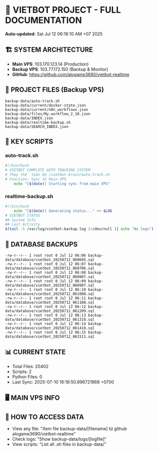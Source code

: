 # 🤖 VIETBOT PROJECT - FULL DOCUMENTATION
**Auto-updated**: Sat Jul 12 06:16:10 AM +07 2025

## 🏗️ SYSTEM ARCHITECTURE
- **Main VPS**: 103.170.123.14 (Production)
- **Backup VPS**: 103.77.172.150 (Backup & Monitor)
- **GitHub**: https://github.com/alogame3690/vietbot-realtime

## 📁 PROJECT FILES (Backup VPS)
```
backup-data/auto-track.sh
backup-data/current/docker-state.json
backup-data/current/n8n_workflows.json
backup-data/files/My_workflow_2_10.json
backup-data/INDEX.json
backup-data/realtime-backup.sh
backup-data/SEARCH_INDEX.json
```

## 🔧 KEY SCRIPTS
### auto-track.sh
```bash
#!/bin/bash
# VIETBOT COMPLETE AUTO TRACKING SYSTEM
# Thay thế toàn bộ /vietbot-brain/auto-track.sh
# Function: Sync từ Main VPS
    echo "[$(date)] Starting sync from main VPS"
```
### realtime-backup.sh
```bash
#!/bin/bash
    echo "[$(date)] Generating status..." >> $LOG
# VIETBOT STATUS
## System Info
## Last Activity
$(tail -5 /var/log/vietbot-backup.log 2>/dev/null || echo "No logs")
```

## 💾 DATABASE BACKUPS
```
-rw-r--r-- 1 root root 0 Jul 12 06:06 backup-data/database/vietbot_20250712_060605.sql
-rw-r--r-- 1 root root 0 Jul 12 06:07 backup-data/database/vietbot_20250712_060706.sql
-rw-r--r-- 1 root root 0 Jul 12 06:08 backup-data/database/vietbot_20250712_060807.sql
-rw-r--r-- 1 root root 0 Jul 12 06:09 backup-data/database/vietbot_20250712_060907.sql
-rw-r--r-- 1 root root 0 Jul 12 06:10 backup-data/database/vietbot_20250712_061008.sql
-rw-r--r-- 1 root root 0 Jul 12 06:11 backup-data/database/vietbot_20250712_061108.sql
-rw-r--r-- 1 root root 0 Jul 12 06:12 backup-data/database/vietbot_20250712_061209.sql
-rw-r--r-- 1 root root 0 Jul 12 06:13 backup-data/database/vietbot_20250712_061310.sql
-rw-r--r-- 1 root root 0 Jul 12 06:14 backup-data/database/vietbot_20250712_061410.sql
-rw-r--r-- 1 root root 0 Jul 12 06:15 backup-data/database/vietbot_20250712_061511.sql
```

## 📊 CURRENT STATE
- Total Files: 20402
- Scripts: 2
- Python Files: 0
- Last Sync: 2025-07-10 16:18:50.896721968 +0700

## 🖥️ MAIN VPS INFO


## 🚨 HOW TO ACCESS DATA
- View any file: "Xem file backup-data/[filename] từ github alogame3690/vietbot-realtime"
- Check logs: "Show backup-data/logs/[logfile]"
- View scripts: "List all .sh files in backup-data/"
